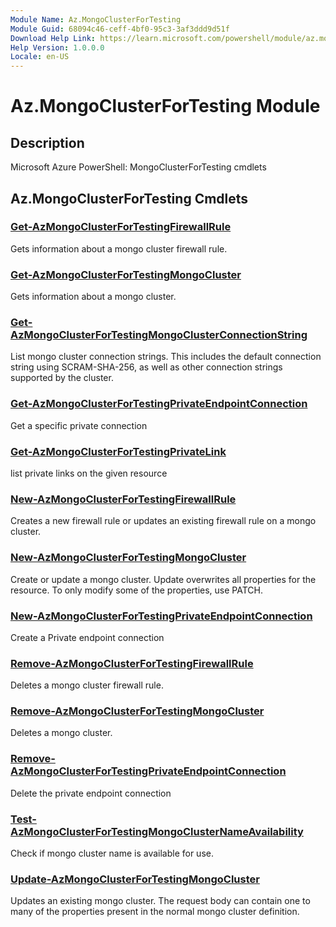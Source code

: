 ```yaml
---
Module Name: Az.MongoClusterForTesting
Module Guid: 68094c46-ceff-4bf0-95c3-3af3ddd9d51f
Download Help Link: https://learn.microsoft.com/powershell/module/az.mongoclusterfortesting
Help Version: 1.0.0.0
Locale: en-US
---
```


# Az.MongoClusterForTesting Module
## Description
Microsoft Azure PowerShell: MongoClusterForTesting cmdlets

## Az.MongoClusterForTesting Cmdlets
### [Get-AzMongoClusterForTestingFirewallRule](Get-AzMongoClusterForTestingFirewallRule.md)
Gets information about a mongo cluster firewall rule.

### [Get-AzMongoClusterForTestingMongoCluster](Get-AzMongoClusterForTestingMongoCluster.md)
Gets information about a mongo cluster.

### [Get-AzMongoClusterForTestingMongoClusterConnectionString](Get-AzMongoClusterForTestingMongoClusterConnectionString.md)
List mongo cluster connection strings.
This includes the default connection string using SCRAM-SHA-256, as well as other connection strings supported by the cluster.

### [Get-AzMongoClusterForTestingPrivateEndpointConnection](Get-AzMongoClusterForTestingPrivateEndpointConnection.md)
Get a specific private connection

### [Get-AzMongoClusterForTestingPrivateLink](Get-AzMongoClusterForTestingPrivateLink.md)
list private links on the given resource

### [New-AzMongoClusterForTestingFirewallRule](New-AzMongoClusterForTestingFirewallRule.md)
Creates a new firewall rule or updates an existing firewall rule on a mongo cluster.

### [New-AzMongoClusterForTestingMongoCluster](New-AzMongoClusterForTestingMongoCluster.md)
Create or update a mongo cluster.
Update overwrites all properties for the resource.
To only modify some of the properties, use PATCH.

### [New-AzMongoClusterForTestingPrivateEndpointConnection](New-AzMongoClusterForTestingPrivateEndpointConnection.md)
Create a Private endpoint connection

### [Remove-AzMongoClusterForTestingFirewallRule](Remove-AzMongoClusterForTestingFirewallRule.md)
Deletes a mongo cluster firewall rule.

### [Remove-AzMongoClusterForTestingMongoCluster](Remove-AzMongoClusterForTestingMongoCluster.md)
Deletes a mongo cluster.

### [Remove-AzMongoClusterForTestingPrivateEndpointConnection](Remove-AzMongoClusterForTestingPrivateEndpointConnection.md)
Delete the private endpoint connection

### [Test-AzMongoClusterForTestingMongoClusterNameAvailability](Test-AzMongoClusterForTestingMongoClusterNameAvailability.md)
Check if mongo cluster name is available for use.

### [Update-AzMongoClusterForTestingMongoCluster](Update-AzMongoClusterForTestingMongoCluster.md)
Updates an existing mongo cluster.
The request body can contain one to many of the properties present in the normal mongo cluster definition.

